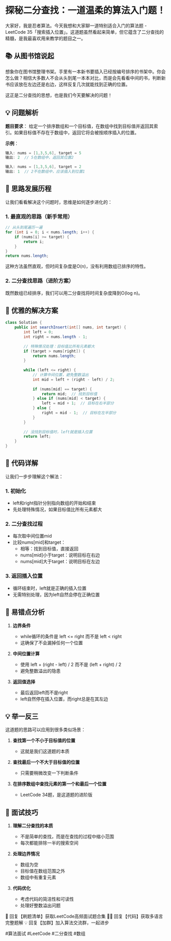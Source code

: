 # 探秘二分查找：一道温柔的算法入门题！

大家好，我是忍者算法。今天我想和大家聊一道特别适合入门的算法题 - LeetCode 35「搜索插入位置」。这道题虽然看起来简单，但它蕴含了二分查找的精髓，是我最喜欢用来教学的题目之一。

## 📚 从图书馆说起

想象你在图书馆整理书架。手里有一本新书要插入已经按编号排序的书架中。你会怎么做？相信大多数人不会从头到尾一本本对比，而是会先看看中间的书，判断新书应该放在左边还是右边，这样反复几次就能找到正确的位置。

这正是二分查找的思想，也是我们今天要解决的问题！

## 💡 问题解析

**题目要求**：
给定一个排序数组和一个目标值，在数组中找到目标值并返回其索引。如果目标值不存在于数组中，返回它将会被按顺序插入的位置。

**示例**：
```java
输入: nums = [1,3,5,6], target = 5
输出: 2  // 5在数组中，返回其位置2

输入: nums = [1,3,5,6], target = 2
输出: 1  // 2不在数组中，应该插入到位置1
```

## 🤔 思路发展历程

让我们看看解决这个问题时，思维是如何逐步进化的：

### 1. 最直观的思路（新手常用）
```java
// 从头到尾遍历一遍
for (int i = 0; i < nums.length; i++) {
    if (nums[i] >= target) {
        return i;
    }
}
return nums.length;
```
这种方法虽然直观，但时间复杂度是O(n)，没有利用数组已排序的特性。

### 2. 二分查找思路（进阶方案）
既然数组已经排序，我们可以用二分查找将时间复杂度降到O(log n)。

## 🚀 优雅的解决方案

```java
class Solution {
    public int searchInsert(int[] nums, int target) {
        int left = 0;
        int right = nums.length - 1;
        
        // 特殊情况处理：目标值比所有元素都大
        if (target > nums[right]) {
            return nums.length;
        }
        
        while (left <= right) {
            // 计算中间位置，避免整数溢出
            int mid = left + (right - left) / 2;
            
            if (nums[mid] == target) {
                return mid;  // 找到目标值
            } else if (nums[mid] < target) {
                left = mid + 1;  // 目标在右半部分
            } else {
                right = mid - 1;  // 目标在左半部分
            }
        }
        
        // 没找到目标值时，left就是插入位置
        return left;
    }
}
```

## 📝 代码详解

让我们一步步理解这个解法：

### 1. 初始化
- left和right指针分别指向数组的开始和结束
- 先处理特殊情况，如果目标值比所有元素都大

### 2. 二分查找过程
- 每次取中间位置mid
- 比较nums[mid]和target：
  - 相等：找到目标值，直接返回
  - nums[mid]小于target：说明目标在右边
  - nums[mid]大于target：说明目标在左边

### 3. 返回插入位置
- 循环结束时，left就是正确的插入位置
- 无需特别处理，因为left自然会停在正确位置

## 🎯 易错点分析

1. **边界条件**
   - while循环的条件是 left <= right 而不是 left < right
   - 这确保了不会漏掉任何一个位置

2. **中间位置计算**
   - 使用 left + (right - left) / 2 而不是 (left + right) / 2
   - 避免整数溢出的隐患

3. **返回值选择**
   - 最后返回left而不是right
   - left自然停在插入位置，而right总是在其左边

## 💡 举一反三

这道题的思路可以应用到很多类似场景：

1. **查找第一个不小于目标值的位置**
   - 这就是我们这道题的本质

2. **查找最后一个不大于目标值的位置**
   - 只需要稍微改变一下判断条件

3. **在排序数组中查找元素的第一个和最后一个位置**
   - LeetCode 34题，是这道题的进阶版

## 🌟 面试技巧

1. **理解二分查找的本质**
   - 不是简单的查找，而是在查找的过程中缩小范围
   - 每次都能排除一半的搜索空间

2. **处理边界情况**
   - 数组为空
   - 目标值在数组范围之外
   - 数组中有重复元素

3. **代码优化**
   - 考虑代码的简洁性和可读性
   - 处理好整数溢出问题



🎁 回复【刷题清单】获取LeetCode高频面试题合集
🧑‍💻 回复【代码】获取多语言完整题解
💡 回复【加群】加入算法交流群，一起进步

#算法面试 #LeetCode #二分查找 #数组